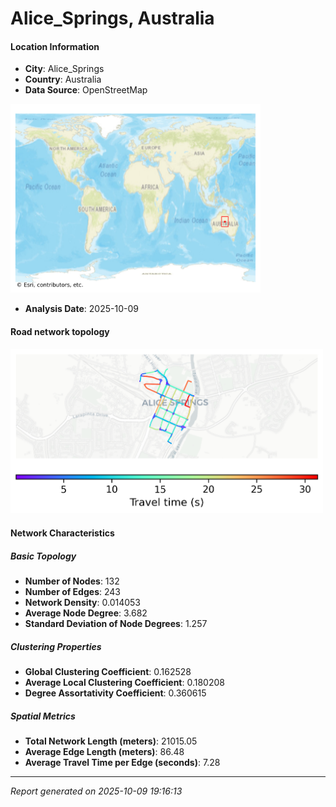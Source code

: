 # Alice_Springs, Australia

#### Location Information

- **City**: Alice_Springs
- **Country**: Australia
- **Data Source**: OpenStreetMap
<img src="Alice_Springs_location.png" alt="Alice_Springs Location Map" width="400" />

- **Analysis Date**: 2025-10-09

#### Road network topology

<img src="Alice_Springs_network_map.png" alt="Alice_Springs Road Network Map" width="500"/>

#### Network Characteristics

##### Basic Topology

- **Number of Nodes**: 132
- **Number of Edges**: 243
- **Network Density**: 0.014053
- **Average Node Degree**: 3.682
- **Standard Deviation of Node Degrees**: 1.257

##### Clustering Properties

- **Global Clustering Coefficient**: 0.162528
- **Average Local Clustering Coefficient**: 0.180208
- **Degree Assortativity Coefficient**: 0.360615

##### Spatial Metrics

- **Total Network Length (meters)**: 21015.05
- **Average Edge Length (meters)**: 86.48
- **Average Travel Time per Edge (seconds)**: 7.28

---
*Report generated on 2025-10-09 19:16:13*
